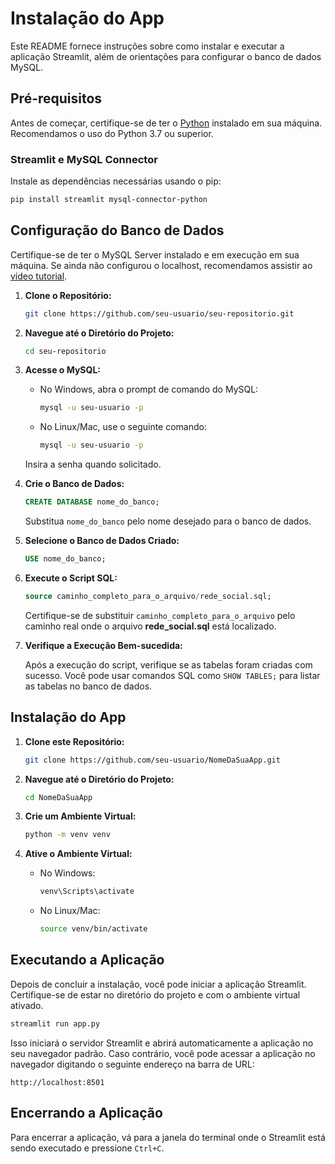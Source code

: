 # Instalação do App

Este README fornece instruções sobre como instalar e executar a aplicação Streamlit, além de orientações para configurar o banco de dados MySQL.

## Pré-requisitos

Antes de começar, certifique-se de ter o [Python](https://www.python.org/) instalado em sua máquina. Recomendamos o uso do Python 3.7 ou superior.

### Streamlit e MySQL Connector

Instale as dependências necessárias usando o pip:

```bash
pip install streamlit mysql-connector-python
```

## Configuração do Banco de Dados

Certifique-se de ter o MySQL Server instalado e em execução em sua máquina. Se ainda não configurou o localhost, recomendamos assistir ao [vídeo tutorial](https://youtu.be/shGezjnGpkU?feature=shared).

1. **Clone o Repositório:**

   ```bash
   git clone https://github.com/seu-usuario/seu-repositorio.git
   ```

2. **Navegue até o Diretório do Projeto:**

   ```bash
   cd seu-repositorio
   ```

3. **Acesse o MySQL:**

   - No Windows, abra o prompt de comando do MySQL:

     ```bash
     mysql -u seu-usuario -p
     ```

   - No Linux/Mac, use o seguinte comando:

     ```bash
     mysql -u seu-usuario -p
     ```

   Insira a senha quando solicitado.

4. **Crie o Banco de Dados:**

   ```sql
   CREATE DATABASE nome_do_banco;
   ```

   Substitua `nome_do_banco` pelo nome desejado para o banco de dados.

5. **Selecione o Banco de Dados Criado:**

   ```sql
   USE nome_do_banco;
   ```

6. **Execute o Script SQL:**

   ```sql
   source caminho_completo_para_o_arquivo/rede_social.sql;
   ```

   Certifique-se de substituir `caminho_completo_para_o_arquivo` pelo caminho real onde o arquivo **rede_social.sql** está localizado.

7. **Verifique a Execução Bem-sucedida:**

   Após a execução do script, verifique se as tabelas foram criadas com sucesso. Você pode usar comandos SQL como `SHOW TABLES;` para listar as tabelas no banco de dados.

## Instalação do App

1. **Clone este Repositório:**

   ```bash
   git clone https://github.com/seu-usuario/NomeDaSuaApp.git
   ```

2. **Navegue até o Diretório do Projeto:**

   ```bash
   cd NomeDaSuaApp
   ```

3. **Crie um Ambiente Virtual:**

   ```bash
   python -m venv venv
   ```

4. **Ative o Ambiente Virtual:**

   - No Windows:

     ```bash
     venv\Scripts\activate
     ```

   - No Linux/Mac:

     ```bash
     source venv/bin/activate
     ```


## Executando a Aplicação

Depois de concluir a instalação, você pode iniciar a aplicação Streamlit. Certifique-se de estar no diretório do projeto e com o ambiente virtual ativado.

```bash
streamlit run app.py
```

Isso iniciará o servidor Streamlit e abrirá automaticamente a aplicação no seu navegador padrão. Caso contrário, você pode acessar a aplicação no navegador digitando o seguinte endereço na barra de URL:

```
http://localhost:8501
```

## Encerrando a Aplicação

Para encerrar a aplicação, vá para a janela do terminal onde o Streamlit está sendo executado e pressione `Ctrl+C`.
